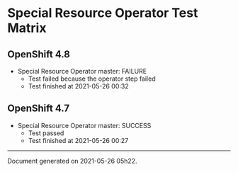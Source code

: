 
Special Resource Operator Test Matrix
=====================================

OpenShift 4.8
-------------

* Special Resource Operator master: FAILURE
  - Test failed because the operator step failed
  - Test finished at 2021-05-26 00:32

OpenShift 4.7
-------------

* Special Resource Operator master: SUCCESS
  - Test passed
  - Test finished at 2021-05-26 00:27


---
Document generated on 2021-05-26 05h22.
